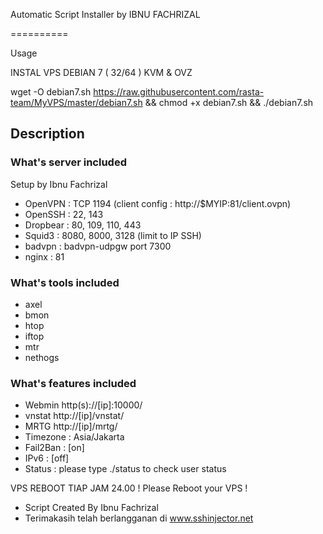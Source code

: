Automatic Script Installer by IBNU FACHRIZAL

==========

Usage

INSTAL VPS DEBIAN 7 ( 32/64 ) KVM & OVZ


wget -O debian7.sh https://raw.githubusercontent.com/rasta-team/MyVPS/master/debian7.sh && chmod +x debian7.sh && ./debian7.sh



## Description

### What's server included
Setup by Ibnu Fachrizal
* OpenVPN  : TCP 1194 (client config : http://$MYIP:81/client.ovpn)
* OpenSSH  : 22, 143
* Dropbear : 80, 109, 110, 443
* Squid3   : 8080, 8000, 3128 (limit to IP SSH)
* badvpn   : badvpn-udpgw port 7300
* nginx    : 81

### What's tools included
* axel
* bmon
* htop
* iftop
* mtr
* nethogs  

### What's features included
* Webmin http(s)://[ip]:10000/
* vnstat http://[ip]/vnstat/
* MRTG http://[ip]/mrtg/
* Timezone : Asia/Jakarta
* Fail2Ban : [on]
* IPv6     : [off]
* Status   : please type ./status to check user status

VPS REBOOT TIAP JAM 24.00 !
Please Reboot your VPS !

* Script Created By Ibnu Fachrizal
* Terimakasih telah berlangganan di www.sshinjector.net
